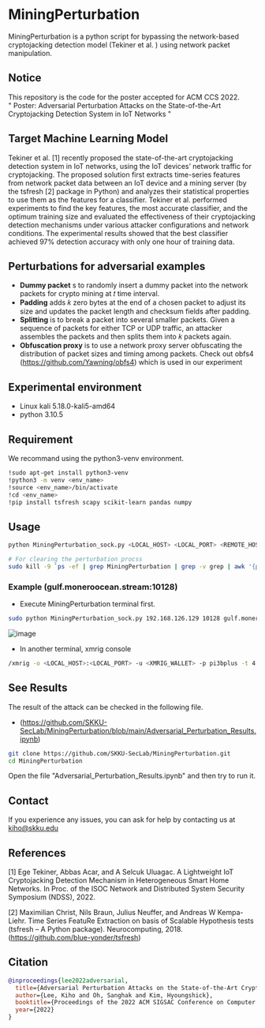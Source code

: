 # MiningPerturbation
MiningPerturbation is a python script for bypassing the network-based cryptojacking detection model (Tekiner et al. ) using network packet manipulation.

## Notice
This repository is the code for the poster accepted for ACM CCS 2022.   
" Poster: Adversarial Perturbation Attacks on the State-of-the-Art Cryptojacking Detection System in IoT Networks "

## Target Machine Learning Model
Tekiner et al. [1] recently proposed the state-of-the-art cryptojacking detection system in IoT networks, using the IoT devices’ network traffic for cryptojacking. The proposed solution first extracts time-series features from network packet data between an IoT device and a mining server (by the tsfresh [2] package in Python) and analyzes their statistical properties to use them as the features for a classifier. Tekiner et al. performed experiments to find the key features, the most accurate classifier, and the optimum training size and evaluated the effectiveness of their cryptojacking detection mechanisms under various attacker configurations and network
conditions. The experimental results showed that the best classifier achieved 97% detection accuracy with only one hour of training data.

## Perturbations for adversarial examples
- **Dummy packet** s to randomly insert a dummy packet into the network packets for crypto mining at 𝑡 time interval.
- **Padding** adds 𝑘 zero bytes at the end of a chosen packet to adjust its size and updates the packet length and checksum fields after padding.
- **Splitting** is to break a packet into several smaller packets. Given a sequence of packets for either TCP or UDP traffic, an attacker assembles the packets and then splits them into 𝑘 packets again.
- **Obfuscation proxy** is to use a network proxy server obfuscating the distribution of packet sizes and timing among packets. Check out obfs4 (https://github.com/Yawning/obfs4) which is used in our experiment

## Experimental environment
- Linux kali 5.18.0-kali5-amd64
- python 3.10.5

## Requirement
We recommand using the python3-venv environment.
```bash
!sudo apt-get install python3-venv
!python3 -m venv <env_name>
!source <env_name>/bin/activate
!cd <env_name>
!pip install tsfresh scapy scikit-learn pandas numpy
```
## Usage
```bash
python MiningPerturbation_sock.py <LOCAL_HOST> <LOCAL_PORT> <REMOTE_HOST> <REMOTE_PORT> <RECEIVE_FIRST:TRUE>

# For clearing the perturbation procss
sudo kill -9 `ps -ef | grep MiningPerturbation | grep -v grep | awk '{print $2}'`
```
  ### Example (gulf.moneroocean.stream:10128)
  - Execute MiningPerturbation terminal first.
  ```bash
  sudo python MiningPerturbation_sock.py 192.168.126.129 10128 gulf.moneroocean.stream 10128 True
  ```
  ![image](https://user-images.githubusercontent.com/47383452/186924229-b3f4dc08-e676-4188-875f-2f1b88260f76.png)
  
  - In another terminal, xmrig console
  ```bash
  /xmrig -o <LOCAL_HOST>:<LOCAL_PORT> -u <XMRIG_WALLET> -p pi3bplus -t 4 -l mining_crypto_xmr_xmrig.log
  ```

## See Results
The result of the attack can be checked in the following file. 
- (https://github.com/SKKU-SecLab/MiningPerturbation/blob/main/Adversarial_Perturbation_Results.ipynb)
```bash
git clone https://github.com/SKKU-SecLab/MiningPerturbation.git
cd MiningPerturbation
```
Open the file "Adversarial_Perturbation_Results.ipynb" and then try to run it.

## Contact
If you experience any issues, you can ask for help by contacting us at kiho@skku.edu

## References
[1] Ege Tekiner, Abbas Acar, and A Selcuk Uluagac. A Lightweight IoT Cryptojacking Detection Mechanism in Heterogeneous Smart Home Networks. In Proc. of the ISOC Network and Distributed System Security Symposium (NDSS), 2022.

[2] Maximilian Christ, Nils Braun, Julius Neuffer, and Andreas W Kempa-Liehr. Time Series FeatuRe Extraction on basis of Scalable Hypothesis tests (tsfresh – A Python package). Neurocomputing, 2018. (https://github.com/blue-yonder/tsfresh)



## Citation
```bibtex
@inproceedings{lee2022adversarial,
  title={Adversarial Perturbation Attacks on the State-of-the-Art Cryptojacking Detection System in IoT Networks},
  author={Lee, Kiho and Oh, Sanghak and Kim, Hyoungshick},
  booktitle={Proceedings of the 2022 ACM SIGSAC Conference on Computer and Communications Security},
  year={2022}
}
```
